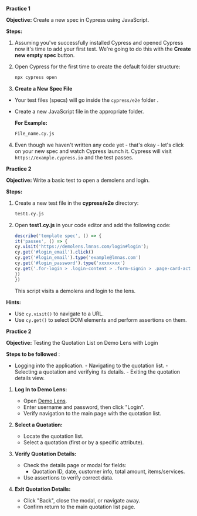 **Practice 1**

**Objective:**  Create a new spec in Cypress using JavaScript.

**Steps:**

1.  Assuming you've successfully  installed Cypress and opened Cypress now it's time to add your first test. We're going to do this with the **Create new empty spec** button.
    
2.  Open Cypress for the first time to create the default folder structure:
    
	```bash
	npx cypress open
	```
 3. **Create a New Spec File**

- Your test files (specs) will go inside the `cypress/e2e` folder .
- Create a new JavaScript file in the appropriate folder. 

   **For Example:**
	```bash
	File_name.cy.js
	```
4.  Even though we haven't written any code yet - that's okay - let's click on your new spec and watch Cypress launch it. Cypress will visit `https://example.cypress.io` and the test passes.

**Practice 2**

**Objective:** Write a basic test to open a demolens and login.

**Steps:**

1.  Create a new test file in the **cypress/e2e** directory:
    
    ```bash
    test1.cy.js
    ```
    
2.  Open **test1.cy.js** in your code editor and add the following code:
    

	 ```javascript
	describe('template spec', () => {
	it('passes', () => {
	cy.visit('https://demolens.lmnas.com/login#login');
    cy.get('#login_email').click()
    cy.get('#login_email').type('example@lmnas.com')
    cy.get('#login_password').type('xxxxxxxx')
    cy.get('.for-login > .login-content > .form-signin > .page-card-actions > .btn').click()
	})
	})
	```

    This script visits a demolens and login to the lens.

**Hints:**

-   Use `cy.visit()` to navigate to a URL.
-   Use `cy.get()` to select DOM elements and perform assertions on them.


**Practice 2**
 
**Objective:**  Testing the Quotation List on Demo Lens with Login


**Steps to be followed** :

   -   Logging into the application.
    -   Navigating to the quotation list.
    -   Selecting a quotation and verifying its details.
    -   Exiting the quotation details view.

1.  **Log In to Demo Lens:**
    
    -   Open [Demo Lens](https://demolens.lmnas.com/app).
    -   Enter username and password, then click "Login".
    -   Verify navigation to the main page with the quotation list.
2.  **Select a Quotation:**
    
    -   Locate the quotation list.
    -   Select a quotation (first or by a specific attribute).
3.  **Verify Quotation Details:**
    
    -   Check the details page or modal for fields:
        -   Quotation ID, date, customer info, total amount, items/services.
    -   Use assertions to verify correct data.
4.  **Exit Quotation Details:**
    
    -   Click "Back", close the modal, or navigate away.
    -   Confirm return to the main quotation list page.



<!--stackedit_data:
eyJoaXN0b3J5IjpbMTM4ODg3NjIxOSwxMjQ3OTMwNDM5LC0xOD
Y0NjA5NTVdfQ==
-->